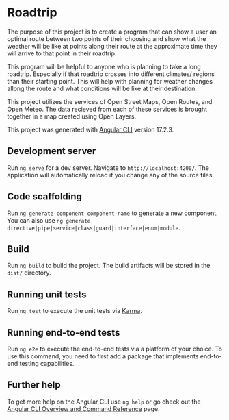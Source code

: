 # Roadtrip

The purpose of this project is to create a program that can show a user an optimal route between two points of their choosing and show what the weather will be like at points along their route at the approximate time they will arrive to that point in their roadtrip.

This program will be helpful to anyone who is planning to take a long roadtrip. Especially if that roadtrip crosses into different climates/ regions than their starting point. This will help with planning for weather changes allong the route and what conditions will be like at their destination. 

This project utilizes the services of Open Street Maps, Open Routes, and Open Meteo. The data recieved from each of these services is brought together in a map created using Open Layers. 












This project was generated with [Angular CLI](https://github.com/angular/angular-cli) version 17.2.3.

## Development server

Run `ng serve` for a dev server. Navigate to `http://localhost:4200/`. The application will automatically reload if you change any of the source files.

## Code scaffolding

Run `ng generate component component-name` to generate a new component. You can also use `ng generate directive|pipe|service|class|guard|interface|enum|module`.

## Build

Run `ng build` to build the project. The build artifacts will be stored in the `dist/` directory.

## Running unit tests

Run `ng test` to execute the unit tests via [Karma](https://karma-runner.github.io).

## Running end-to-end tests

Run `ng e2e` to execute the end-to-end tests via a platform of your choice. To use this command, you need to first add a package that implements end-to-end testing capabilities.

## Further help

To get more help on the Angular CLI use `ng help` or go check out the [Angular CLI Overview and Command Reference](https://angular.io/cli) page.

